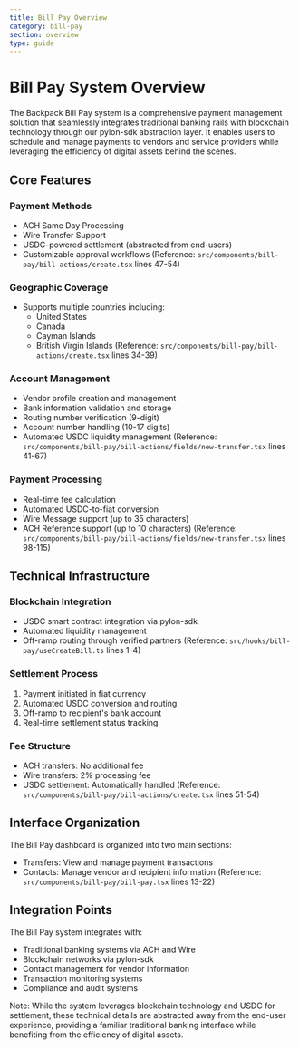 ```yaml
---
title: Bill Pay Overview
category: bill-pay
section: overview
type: guide
---
```


# Bill Pay System Overview

The Backpack Bill Pay system is a comprehensive payment management solution that seamlessly integrates traditional banking rails with blockchain technology through our pylon-sdk abstraction layer. It enables users to schedule and manage payments to vendors and service providers while leveraging the efficiency of digital assets behind the scenes.

## Core Features

### Payment Methods
- ACH Same Day Processing
- Wire Transfer Support
- USDC-powered settlement (abstracted from end-users)
- Customizable approval workflows
(Reference: `src/components/bill-pay/bill-actions/create.tsx` lines 47-54)

### Geographic Coverage
- Supports multiple countries including:
  - United States
  - Canada
  - Cayman Islands
  - British Virgin Islands
(Reference: `src/components/bill-pay/bill-actions/create.tsx` lines 34-39)

### Account Management
- Vendor profile creation and management
- Bank information validation and storage
- Routing number verification (9-digit)
- Account number handling (10-17 digits)
- Automated USDC liquidity management
(Reference: `src/components/bill-pay/bill-actions/fields/new-transfer.tsx` lines 41-67)

### Payment Processing
- Real-time fee calculation
- Automated USDC-to-fiat conversion
- Wire Message support (up to 35 characters)
- ACH Reference support (up to 10 characters)
(Reference: `src/components/bill-pay/bill-actions/fields/new-transfer.tsx` lines 98-115)

## Technical Infrastructure

### Blockchain Integration
- USDC smart contract integration via pylon-sdk
- Automated liquidity management
- Off-ramp routing through verified partners
(Reference: `src/hooks/bill-pay/useCreateBill.ts` lines 1-4)

### Settlement Process
1. Payment initiated in fiat currency
2. Automated USDC conversion and routing
3. Off-ramp to recipient's bank account
4. Real-time settlement status tracking

### Fee Structure
- ACH transfers: No additional fee
- Wire transfers: 2% processing fee
- USDC settlement: Automatically handled
(Reference: `src/components/bill-pay/bill-actions/create.tsx` lines 51-54)

## Interface Organization

The Bill Pay dashboard is organized into two main sections:
- Transfers: View and manage payment transactions
- Contacts: Manage vendor and recipient information
(Reference: `src/components/bill-pay/bill-pay.tsx` lines 13-22)

## Integration Points

The Bill Pay system integrates with:
- Traditional banking systems via ACH and Wire
- Blockchain networks via pylon-sdk
- Contact management for vendor information
- Transaction monitoring systems
- Compliance and audit systems

Note: While the system leverages blockchain technology and USDC for settlement, these technical details are abstracted away from the end-user experience, providing a familiar traditional banking interface while benefiting from the efficiency of digital assets.